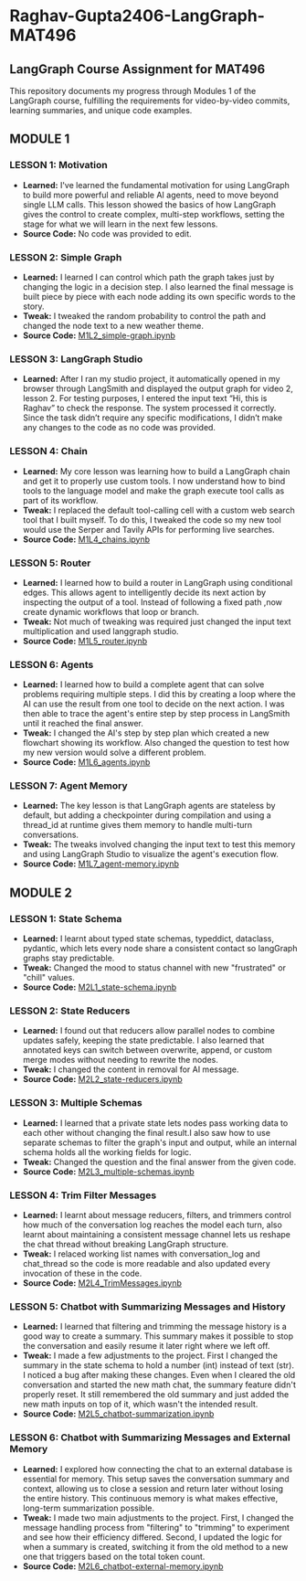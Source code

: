 # Raghav-Gupta2406-LangGraph-MAT496
## LangGraph Course Assignment for MAT496

This repository documents my progress through Modules 1 of the LangGraph course, fulfilling the requirements for video-by-video commits, learning summaries, and unique code examples.

## MODULE 1

### LESSON 1: Motivation
 - **Learned:** I've learned the fundamental motivation for using LangGraph to build more powerful and reliable AI agents, need to move beyond single LLM calls. This lesson showed the basics of how LangGraph gives the control to create complex, multi-step workflows, setting the stage for what we will learn in the next few lessons.
 - **Source Code:** No code was provided to edit.

 ### LESSON 2: Simple Graph
 - **Learned:** I learned I can control which path the graph takes just by changing the logic in a decision step. I also learned the final message is built piece by piece with each node adding its own specific words to the story.
 - **Tweak:** I tweaked the random probability to control the path and changed the node text to a new weather theme.
 - **Source Code:** [M1L2_simple-graph.ipynb](M1L2_simple-graph.ipynb)

 ### LESSON 3: LangGraph Studio
 - **Learned:** After I ran my studio project, it automatically opened in my browser through LangSmith and displayed the output graph for video 2, lesson 2. For testing purposes, I entered the input text “Hi, this is Raghav” to check the response. The system processed it correctly. Since the task didn’t require any specific modifications, I didn’t make any changes to the code as no code was provided.

 ### LESSON 4: Chain
 - **Learned:** My core lesson was learning how to build a LangGraph chain and get it to properly use custom tools. I now understand how to bind tools to the language model and make the graph execute tool calls as part of its workflow.
 - **Tweak:** I replaced the default tool-calling cell with a custom web search tool that I built myself. To do this, I tweaked the code so my new tool would use the Serper and Tavily APIs for performing live searches.
 - **Source Code:** [M1L4_chains.ipynb](M1L4_chains.ipynb)

 ### LESSON 5: Router
 - **Learned:** I learned how to build a router in LangGraph using conditional edges. This allows agent to intelligently decide its next action by inspecting the output of a tool. Instead of following a fixed path ,now create dynamic workflows that loop or branch.
 - **Tweak:** Not much of tweaking was required just changed the input text multiplication and used langgraph studio.
 - **Source Code:** [M1L5_router.ipynb](M1L5_router.ipynb)

 ### LESSON 6: Agents
 - **Learned:** I learned how to build a complete agent that can solve problems requiring multiple steps. I did this by creating a loop where the AI can use the result from one tool to decide on the next action. I was then able to trace the agent's entire step by step process in LangSmith until it reached the final answer.
 - **Tweak:** I changed the AI's step by step plan which created a new flowchart showing its workflow. Also changed the question to test how my new version would solve a different problem.
 - **Source Code:** [M1L6_agents.ipynb](M1L6_agents.ipynb)

 ### LESSON 7: Agent Memory
 - **Learned:** The key lesson is that LangGraph agents are stateless by default, but adding a checkpointer during compilation and using a thread_id at runtime gives them memory to handle multi-turn conversations.
 - **Tweak:** The tweaks involved changing the input text to test this memory and using LangGraph Studio to visualize the agent's execution flow.
 - **Source Code:** [M1L7_agent-memory.ipynb](M1L7_agent-memory.ipynb)

 ## MODULE 2
 ### LESSON 1: State Schema
 - **Learned:** I learnt about typed state schemas, typeddict, dataclass, pydantic, which lets every node share a consistent contact so langGraph graphs stay predictable.
 - **Tweak:** Changed the mood to status channel with new "frustrated" or "chill" values.
 - **Source Code:** [M2L1_state-schema.ipynb](M2L1_state-schema.ipynb)

  ### LESSON 2: State Reducers
 - **Learned:** I found out that reducers allow parallel nodes to combine updates safely, keeping the state predictable. I also learned that annotated keys can switch between overwrite, append, or custom merge modes without needing to rewrite the nodes.
 - **Tweak:** I changed the content in removal for AI message.
 - **Source Code:** [M2L2_state-reducers.ipynb](M2L2_state-reducers.ipynb)

  ### LESSON 3: Multiple Schemas
 - **Learned:** I learned that a private state lets nodes pass working data to each other without changing the final result.I also saw how to use separate schemas to filter the graph's input and output, while an internal schema holds all the working fields for logic.
 - **Tweak:** Changed the question and the final answer from the given code.
 - **Source Code:** [M2L3_multiple-schemas.ipynb](M2L3_multiple-schemas.ipynb)

  ### LESSON 4: Trim Filter Messages
 - **Learned:** I learnt about message reducers, filters, and trimmers control how much of the conversation log reaches the model each turn, also learnt about maintaining a consistent message channel lets us reshape the chat thread without breaking LangGraph structure.
 - **Tweak:**  I relaced working list names with conversation_log and chat_thread so the code is more readable and also updated every invocation of these in the code.
 - **Source Code:** [M2L4_TrimMessages.ipynb](M2L4_TrimMessages.ipynb)

  ### LESSON 5: Chatbot with Summarizing Messages and History
 - **Learned:** I learned that filtering and trimming the message history is a good way to create a summary. This summary makes it possible to stop the conversation and easily resume it later right where we left off.
 - **Tweak:** I made a few adjustments to the project. First I changed the summary in the state schema to hold a number (int) instead of text (str). 
 I noticed a bug after making these changes. Even when I cleared the old conversation and started the new math chat, the summary feature didn't properly reset. It still remembered the old summary and just added the new math inputs on top of it, which wasn't the intended result.
 - **Source Code:** [M2L5_chatbot-summarization.ipynb](M2L5_chatbot-summarization.ipynb)

 ### LESSON 6: Chatbot with Summarizing Messages and External Memory
 - **Learned:** I explored how connecting the chat to an external database is essential for memory. This setup saves the conversation summary and context, allowing us to close a session and return later without losing the entire history. This continuous memory is what makes effective, long-term summarization possible.
 - **Tweak:** I made two main adjustments to the project. First, I changed the message handling process from "filtering" to "trimming" to experiment and see how their efficiency differed. Second, I updated the logic for when a summary is created, switching it from the old method to a new one that triggers based on the total token count.
 - **Source Code:** [M2L6_chatbot-external-memory.ipynb](M2L6_chatbot-external-memory.ipynb)
